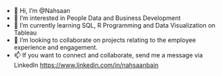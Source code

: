 - 👋 Hi, I’m @Nahsaan
- 👀 I’m interested in People Data and Business Development
- 🌱 I’m currently learning SQL, R Programming and Data Visualization on Tableau
- 💞️ I’m looking to collaborate on projects relating to the employee experience and engagement.
- 📫 If you want to connect and collaborate, send me a message via LinkedIn https://www.linkedin.com/in/nahsaanbain 

<!---
Nahsaan/Nahsaan is a ✨ special ✨ repository because its `README.md` (this file) appears on your GitHub profile.
You can click the Preview link to take a look at your changes.
--->
